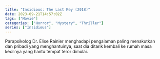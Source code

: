 ```yaml
---
title: "Insidious: The Last Key (2018)"
date: 2023-09-21T14:57:02Z
tags: ["Movie"]
categories: ["Horror", "Mystery", "Thriller"]
series: ["Insidious"]
---
```


Parapsikolog Dr. Elise Rainier menghadapi pengalaman paling menakutkan dan pribadi yang menghantuinya, saat dia ditarik kembali ke rumah masa kecilnya yang hantu tempat teror dimulai.

<mux-player stream-type="on-demand"
  src="https://kp3d-my.sharepoint.com/personal/ryoo_kp3d_onmicrosoft_com/_layouts/15/download.aspx?share=ERc9vhI-mE9DkYqfGDFypx8B2NuAHUGlcnUSDkzDLAV2tA" metadata-video-title="Insidious: The Last Key (2018)" prefer-playback="mse" controls>
  </mux-player>
  
  
  <script src="https://cdn.jsdelivr.net/npm/@mux/mux-player"></script>
  
 <script id="96CGmrV6G4upyUW9NE01o4caJeH7JkYSo2vadNvEQiqE" type="application/ld+json">
 {
  "@context": "https://schema.org/",
  "@type": "VideoObject",
  "name": "Insidious: The Last Key (2018)",
  "contentUrl": "https://stream.mux.com/CXFbDnkbTI7VRo1X02nW9kde00OCjePKc1toebLQF4ykY.m3u8",
  "thumbnailUrl": "https://www.themoviedb.org/t/p/original/jpDyo4FT7xCPs9Enx0B6dIeP85e.jpg?width=314&fit_mode=preserve&time=25",
  "uploadDate": "2023-09-21T14:57:02Z",
}

</script>